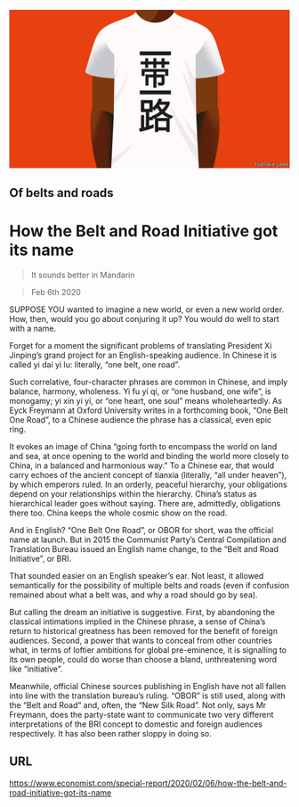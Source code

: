 ![](./images/20200208_SRD004.jpg)

## Of belts and roads

# How the Belt and Road Initiative got its name

> It sounds better in Mandarin

> Feb 6th 2020

SUPPOSE YOU wanted to imagine a new world, or even a new world order. How, then, would you go about conjuring it up? You would do well to start with a name.

Forget for a moment the significant problems of translating President Xi Jinping’s grand project for an English-speaking audience. In Chinese it is called yi dai yi lu: literally, “one belt, one road”.

Such correlative, four-character phrases are common in Chinese, and imply balance, harmony, wholeness. Yi fu yi qi, or “one husband, one wife”, is monogamy; yi xin yi yi, or “one heart, one soul” means wholeheartedly. As Eyck Freymann at Oxford University writes in a forthcoming book, “One Belt One Road”, to a Chinese audience the phrase has a classical, even epic ring.

It evokes an image of China “going forth to encompass the world on land and sea, at once opening to the world and binding the world more closely to China, in a balanced and harmonious way.” To a Chinese ear, that would carry echoes of the ancient concept of tianxia (literally, “all under heaven”), by which emperors ruled. In an orderly, peaceful hierarchy, your obligations depend on your relationships within the hierarchy. China’s status as hierarchical leader goes without saying. There are, admittedly, obligations there too. China keeps the whole cosmic show on the road.

And in English? “One Belt One Road”, or OBOR for short, was the official name at launch. But in 2015 the Communist Party’s Central Compilation and Translation Bureau issued an English name change, to the “Belt and Road Initiative”, or BRI.

That sounded easier on an English speaker’s ear. Not least, it allowed semantically for the possibility of multiple belts and roads (even if confusion remained about what a belt was, and why a road should go by sea).

But calling the dream an initiative is suggestive. First, by abandoning the classical intimations implied in the Chinese phrase, a sense of China’s return to historical greatness has been removed for the benefit of foreign audiences. Second, a power that wants to conceal from other countries what, in terms of loftier ambitions for global pre-eminence, it is signalling to its own people, could do worse than choose a bland, unthreatening word like “initiative”.

Meanwhile, official Chinese sources publishing in English have not all fallen into line with the translation bureau’s ruling. “OBOR” is still used, along with the “Belt and Road” and, often, the “New Silk Road”. Not only, says Mr Freymann, does the party-state want to communicate two very different interpretations of the BRI concept to domestic and foreign audiences respectively. It has also been rather sloppy in doing so.

## URL

https://www.economist.com/special-report/2020/02/06/how-the-belt-and-road-initiative-got-its-name
